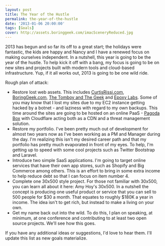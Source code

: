 ```yaml
---
layout: post
title: The Year of the Hustle
permalink: the-year-of-the-hustle
date: '2013-01-06 20:00:00'
tags: [Goals]
cover: http://assets.boringgeek.com/imacSceneryReduced.jpg
---
```


2013 has begun and so far its off to a great start; the holidays were fantastic, the kids are happy and Nancy and I have a renewed focus on making ourselves independent. In a nutshell, this year is going to be the year of the hustle. To help kick it off with a bang, my focus is going to be on new sites and projects built with modern tools and cloud-based infrastructure.  Yup, if it all works out, 2013 is going to be one wild ride.

Rough plan of attack:

* Restore lost web assets. This includes [CurtisRissi.com](www.curtisrissi.com), [BoringGeek.com](www.boringgeek.com), [The Tomboy and The Geek](www.thetomboyandthegeek.com) and [Epoxy Labs](www.epoxylabs.com). Some of you may know that I lost my sites due to my EC2 instance getting hacked by a botnet - and laziness with regard to my own backups. This time around the sites are going to be hosted on an online PaaS - [Pagoda Box](www.pagodabox.com) with Cloudflare acting both as a CDN and a threat management solution.
* Restore my portfolio.  I've been pretty much out of development for almost two years now as I've been working as a PM and Manager during the day. I'm realizing this isn't my desired career path and that my portfolio has pretty much evaporated in front of my eyes. To help, I'm getting up to speed with some cool projects such as Twitter Bootstrap and Laravel.
* Introduce two simple SaaS applications.  I'm going to target online services that have their own app stores, such as Shopify and Big Commerce among others. This is an effort to bring in some extra income to help reduce debt so that I can focus on item number 4.
* Complete one 30x500 style project.  For those not familiar with 30x500, you can learn all about it here: Amy Hoy's 30x500.  In a nutshell the concept is producing one useful product or service that you can sell to 500 people for $30 a month.  That equates to roughly $180K a year in income.  The idea isn't to get rich, but instead to make a living on your own.
* Get my name back out into the wild.  To do this, I plan on speaking, at minimum, at one conference and contributing to at least two open source projects. We'll see how this goes.

If you have any additional ideas or suggestions, I'd love to hear them.  I'll update this list as new goals materialize.
